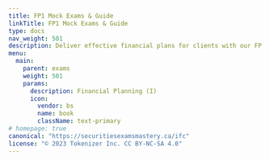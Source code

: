 ```yaml
---
title: FP1 Mock Exams & Guide
linkTitle: FP1 Mock Exams & Guide
type: docs
nav_weight: 501
description: Deliver effective financial plans for clients with our FP I course. Learn budgeting, mortgages, tax, and insurance. Prepare with mock exams and develop key financial analysis skills.
menu:
  main:
    parent: exams
    weight: 501
    params:
      description: Financial Planning (I)
      icon:
        vendor: bs
        name: book
        className: text-primary
# homepage: true
canonical: "https://securitiesexamsmastery.ca/ifc"
license: "© 2023 Tokenizer Inc. CC BY-NC-SA 4.0"
---
```



